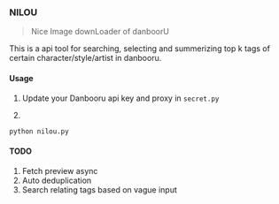 ### NILOU

> Nice Image downLoader of danboorU

This is a api tool for searching, selecting and summerizing top k tags of certain character/style/artist in danbooru.


#### Usage

1. Update your Danbooru api key and proxy in `secret.py`

2.

```bash
python nilou.py
```



#### TODO

1. Fetch preview async
2. Auto deduplication
3. Search relating tags based on vague input

